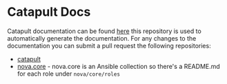 # Catapult Docs

Catapult documentation can be found [here](https://clarifiedsecurity.github.io/catapult-docs/) this repository is used to automatically generate the documentation. For any changes to the documentation you can submit a pull request the following repositories:

- [catapult](https://github.com/ClarifiedSecurity/catapult)
- [nova.core](https://github.com/ClarifiedSecurity/nova.core) - nova.core is an Ansible collection so there's a README.md for each role under `nova/core/roles`
